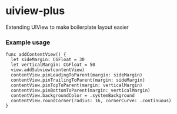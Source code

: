 # uiview-plus
Extending UIView to make boilerplate layout easier

### Example usage

```
func addContentView() {
  let sideMargin: CGFloat = 30
  let verticalMargin: CGFloat = 50
  view.addSubview(contentView)
  contentView.pinLeadingToParent(margin: sideMargin)
  contentView.pinTrailingToParent(margin: sideMargin)
  contentView.pinTopToParent(margin: verticalMargin)
  contentView.pinBottomToParent(margin: verticalMargin)
  contentView.backgroundColor = .systemBackground
  contentView.roundCorner(radius: 16, cornerCurve: .continuous)
}
  
```
